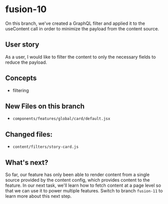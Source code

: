 # fusion-10
On this branch, we've created a GraphQL filter and applied it to the useContent call in order to minimize the payload from the content source.

## User story
As a user, I would like to filter the content to only the necessary fields to reduce the payload.

## Concepts
- filtering

## New Files on this branch
- `components/features/global/card/default.jsx`

## Changed files:
- `content/filters/story-card.js`

## What's next?
So far, our feature has only been able to render content from a single source provided by the content config, which provides content to the feature. In our next task, we'll learn how to fetch content at a page level so that we can use it to power multiple features. Switch to branch `fusion-11` to learn more about this next step.
